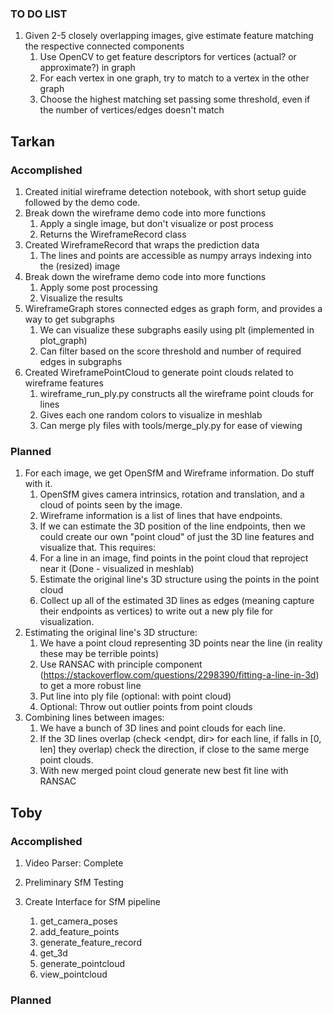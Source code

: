 ### TO DO LIST

1. Given 2-5 closely overlapping images, give estimate feature matching the respective connected components
    1. Use OpenCV to get feature descriptors for vertices (actual? or approximate?) in graph
    1. For each vertex in one graph, try to match to a vertex in the other graph
    1. Choose the highest matching set passing some threshold, even if the number of vertices/edges doesn't match

## Tarkan

### Accomplished

1. Created initial wireframe detection notebook, with short setup guide followed by the demo code.
1. Break down the wireframe demo code into more functions
    1. Apply a single image, but don't visualize or post process
    2. Returns the WireframeRecord class
2. Created WireframeRecord that wraps the prediction data
    1. The lines and points are accessible as numpy arrays indexing into the (resized) image
1. Break down the wireframe demo code into more functions
    1. Apply some post processing
    2. Visualize the results
1. WireframeGraph stores connected edges as graph form, and provides a way to get subgraphs
    1. We can visualize these subgraphs easily using plt (implemented in plot\_graph)
    2. Can filter based on the score threshold and number of required edges in subgraphs
1. Created WireframePointCloud to generate point clouds related to wireframe features
    1. wireframe\_run\_ply.py constructs all the wireframe point clouds for lines
    2. Gives each one random colors to visualize in meshlab
    3. Can merge ply files with tools/merge\_ply.py for ease of viewing
### Planned

1. For each image, we get OpenSfM and Wireframe information. Do stuff with it.
    1. OpenSfM gives camera intrinsics, rotation and translation, and a cloud of points seen by the image.
    2. Wireframe information is a list of lines that have endpoints.
    3. If we can estimate the 3D position of the line endpoints, then we could create our own "point cloud" of just the 3D line features and visualize that. This requires:
    4. For a line in an image, find points in the point cloud that reproject near it (Done - visualized in meshlab)
    5. Estimate the original line's 3D structure using the points in the point cloud
    6. Collect up all of the estimated 3D lines as edges (meaning capture their endpoints as vertices) to write out a new ply file for visualization.
1. Estimating the original line's 3D structure:
    1. We have a point cloud representing 3D points near the line (in reality these may be terrible points)
    2. Use RANSAC with principle component (https://stackoverflow.com/questions/2298390/fitting-a-line-in-3d) to get a more robust line
    3. Put line into ply file (optional: with point cloud)
    4. Optional: Throw out outlier points from point clouds
2. Combining lines between images:
    1. We have a bunch of 3D lines and point clouds for each line.
    2. If the 3D lines overlap (check <endpt, dir> for each line, if falls in [0, len] they overlap) check the direction, if close to the same merge point clouds.
    3. With new merged point cloud generate new best fit line with RANSAC

## Toby

### Accomplished
1. Video Parser: Complete

1. Preliminary SfM Testing
2. Create Interface for SfM pipeline
    1. get_camera_poses
    2. add_feature_points
    3. generate_feature_record
    4. get_3d
    5. generate_pointcloud
    6. view_pointcloud
    
### Planned

